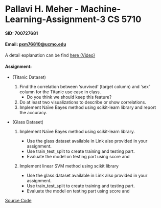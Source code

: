 # Pallavi H. Meher - Machine-Learning-Assignment-3 CS 5710
#### SID: 700727681
#### Email: pxm76810@ucmo.edu

A detail explanation can be find [here (Video)](https://drive.google.com/file/d/19GbGZQ6eaGt6_kQwNGiPYrjtXo0wR4B5/view?usp=sharing)

#### Assignment:

- (Titanic Dataset)
  1. Find the correlation between ‘survived’ (target column) and ‘sex’ column for the Titanic use case in class.
      * Do you think we should keep this feature?
  2. Do at least two visualizations to describe or show correlations.
  3. Implement Naïve Bayes method using scikit-learn library and report the accuracy.
  
 
- (Glass Dataset)
  1. Implement Naïve Bayes method using scikit-learn library.
      * Use the glass dataset available in Link also provided in your assignment.
      * Use train_test_split to create training and testing part.
      * Evaluate the model on testing part using score and 
  
  2. Implement linear SVM method using scikit library
      * Use the glass dataset available in Link also provided in your assignment.
      * Use train_test_split to create training and testing part.
      * Evaluate the model on testing part using score and 

[Source Code](https://github.com/pallavi234/machine_learning_assignment3)
